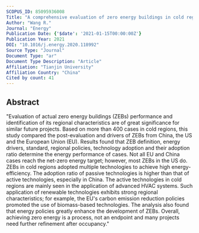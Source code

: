 ```yaml
---
SCOPUS_ID: 85095936008
Title: "A comprehensive evaluation of zero energy buildings in cold regions: Actual performance and key technologies of cases from China, the US, and the European Union"
Author: "Wang R."
Journal: "Energy"
Publication Date: {'$date': '2021-01-15T00:00:00Z'}
Publication Year: 2021
DOI: "10.1016/j.energy.2020.118992"
Source Type: "Journal"
Document Type: "ar"
Document Type Description: "Article"
Affiliation: "Tianjin University"
Affiliation Country: "China"
Cited by count: 41
---
```


## Abstract
"Evaluation of actual zero energy buildings (ZEBs) performance and identification of its regional characteristics are of great significance for similar future projects. Based on more than 400 cases in cold regions, this study compared the post-evaluation and drivers of ZEBs from China, the US and the European Union (EU). Results found that ZEB definition, energy drivers, standard, regional policies, technology adoption and their adoption ratio determine the energy performance of cases. Not all EU and China cases reach the net-zero energy target; however, most ZEBs in the US do. ZEBs in cold regions adopted multiple technologies to achieve high energy-efficiency. The adoption ratio of passive technologies is higher than that of active technologies, especially in China. The active technologies in cold regions are mainly seen in the application of advanced HVAC systems. Such application of renewable technologies exhibits strong regional characteristics; for example, the EU's carbon emission reduction policies promoted the use of biomass-based technologies. The analysis also found that energy policies greatly enhance the development of ZEBs. Overall, achieving zero energy is a process, not an endpoint and many projects need further refinement after occupancy."
